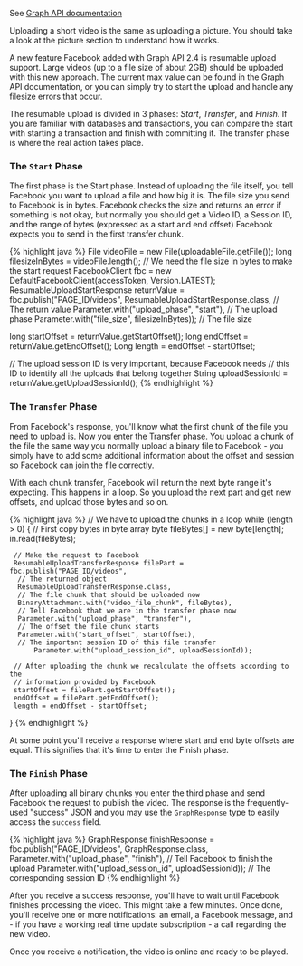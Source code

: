 See <a target="_blank" href="https://developers.facebook.com/docs/graph-api/video-uploads">Graph API documentation</a><br />

Uploading a short video is the same as uploading a picture. You should take a look at the picture section to understand how it works.

A new feature Facebook added with Graph API 2.4 is resumable upload support. Large videos (up to a file size of about 2GB) should be uploaded with this new approach. The current max value can be found in the Graph API documentation, or you can simply try to start the upload and handle any filesize errors that occur.


The resumable upload is divided in 3 phases: <i>Start</i>, <i>Transfer</i>, and <i>Finish</i>. If you are familiar with databases and transactions, you can compare the start with starting a transaction and finish with committing it. The transfer phase is where the real action takes place.

### The <code>Start</code> Phase

The first phase is the Start phase. Instead of uploading the file itself, you tell Facebook you want to upload a file and how big it is. The file size you send to Facebook is in bytes. Facebook checks the size and returns an error if something is not okay, but normally you should get a Video ID, a Session ID, and the range of bytes (expressed as a start and end offset) Facebook expects you to send in the first transfer chunk.

{% highlight java %}
File videoFile = new File(uploadableFile.getFile());
long filesizeInBytes = videoFile.length();
// We need the file size in bytes to make the start request
FacebookClient fbc = new DefaultFacebookClient(accessToken, Version.LATEST);
ResumableUploadStartResponse returnValue = fbc.publish("PAGE_ID/videos",
     ResumableUploadStartResponse.class, // The return value
     Parameter.with("upload_phase", "start"), // The upload phase
     Parameter.with("file_size", filesizeInBytes)); // The file size

long startOffset = returnValue.getStartOffset();
long endOffset = returnValue.getEndOffset();
Long length = endOffset - startOffset;

// The upload session ID is very important, because Facebook needs
// this ID to identify all the uploads that belong together
String uploadSessionId = returnValue.getUploadSessionId();
{% endhighlight %}

### The <code>Transfer</code> Phase

From Facebook's response, you'll know what the first chunk of the file you need to upload is. Now you enter the Transfer phase. You upload a chunk of the file the same way you normally upload a binary file to Facebook - you simply have to add some additional information about the offset and session so Facebook can join the file correctly.


With each chunk transfer, Facebook will return the next byte range it's expecting. This happens in a loop. So you upload the next part and get new offsets, and upload those bytes and so on.

{% highlight java %}
// We have to upload the chunks in a loop
while (length > 0) {
     // First copy bytes in byte array
     byte fileBytes[] = new byte[length];
     in.read(fileBytes);

     // Make the request to Facebook
     ResumableUploadTransferResponse filePart = fbc.publish("PAGE_ID/videos",
      // The returned object 
	  ResumableUploadTransferResponse.class,
	  // The file chunk that should be uploaded now
	  BinaryAttachment.with("video_file_chunk", fileBytes),
	  // Tell Facebook that we are in the transfer phase now 
	  Parameter.with("upload_phase", "transfer"),
	  // The offset the file chunk starts
	  Parameter.with("start_offset", startOffset),
	  // The important session ID of this file transfer
          Parameter.with("upload_session_id", uploadSessionId));

     // After uploading the chunk we recalculate the offsets according to the 
     // information provided by Facebook
     startOffset = filePart.getStartOffset();
     endOffset = filePart.getEndOffset();
     length = endOffset - startOffset;
}
{% endhighlight %}


At some point you'll receive a response where start and end byte offsets are equal.  This signifies that it's time to enter the Finish phase.

### The `Finish` Phase

After uploading all binary chunks you enter the third phase and send Facebook the request to publish the video. The
response is the frequently-used "success" JSON and you may use the `GraphResponse` type to easily access
the `success` field.

{% highlight java %}
GraphResponse finishResponse = fbc.publish("PAGE_ID/videos",
     GraphResponse.class,
     Parameter.with("upload_phase", "finish"), // Tell Facebook to finish the upload
     Parameter.with("upload_session_id", uploadSessionId)); // The corresponding session ID
{% endhighlight %}

After you receive a success response, you'll have to wait until Facebook finishes processing the video. This might take a few minutes. Once done, you'll receive one or more notifications: an email, a Facebook message, and - if you have a working real time update subscription - a call regarding the new video.

Once you receive a notification, the video is online and ready to be played.
